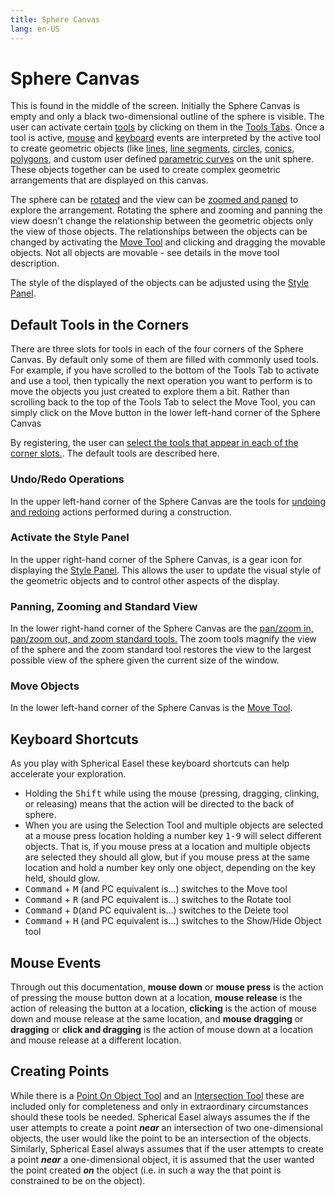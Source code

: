 ```yaml
---
title: Sphere Canvas
lang: en-US
---
```


# Sphere Canvas

This is found in the middle of the screen. Initially the Sphere Canvas is empty and only a black two-dimensional outline of the sphere is visible. The user can activate certain [tools](/tools/) by clicking on them in the [Tools Tabs](). Once a tool is active, [mouse](/userguide/#mouse-events) and [keyboard](/userguide/#keyboard-shortcuts) events are interpreted by the active tool to create geometric objects (like [lines](/tools/basic.html#line), [line segments](/tools/basic.html#line-segment), [circles](/tools/basic.html#circle), [conics](/tools/conic.html), [polygons](/tools/basic.html#polygon), and custom user defined [parametric curves](/tools/advanced.html#parametric-curve-user-defined) on the unit sphere. These objects together can be used to create complex geometric arrangements that are displayed on this canvas.

The sphere can be [rotated](/tools/display.html#rotation) and the view can be [zoomed and paned](/tools/display.html#zoom-pan-and-standard-view) to explore the arrangement. Rotating the sphere and zooming and panning the view doesn't change the relationship between the geometric objects only the view of those objects. The relationships between the objects can be changed by activating the [Move Tool](/tools/display.html#move) and clicking and dragging the movable objects. Not all objects are movable - see details in the move tool description.

The style of the displayed of the objects can be adjusted using the [Style Panel](/userguide/stylepanel.html).

## Default Tools in the Corners

There are three slots for tools in each of the four corners of the Sphere Canvas. By default only some of them are filled with commonly used tools. For example, if you have scrolled to the bottom of the Tools Tab to activate and use a tool, then typically the next operation you want to perform is to move the objects you just created to explore them a bit. Rather than scrolling back to the top of the Tools Tab to select the Move Tool, you can simply click on the Move button in the lower left-hand corner of the Sphere Canvas

By registering, the user can [select the tools that appear in each of the corner slots.](/userguide/titlebar.html#benefits-of-registering). The default tools are described here.

### Undo/Redo Operations

In the upper left-hand corner of the Sphere Canvas are the tools for [undoing and redoing](/tools/edit.html#undo-redo) actions performed during a construction.

### Activate the Style Panel

In the upper right-hand corner of the Sphere Canvas, is a gear icon for displaying the [Style Panel](/userguide/stylepanel.html). This allows the user to update the visual style of the geometric objects and to control other aspects of the display.

### Panning, Zooming and Standard View

In the lower right-hand corner of the Sphere Canvas are the [pan/zoom in, pan/zoom out, and zoom standard tools.](/tools/display.html#zoom-pan-and-standard-view) The zoom tools magnify the view of the sphere and the zoom standard tool restores the view to the largest possible view of the sphere given the current size of the window.

### Move Objects

In the lower left-hand corner of the Sphere Canvas is the [Move Tool](/tools/display.html#move).

## Keyboard Shortcuts

As you play with Spherical Easel these keyboard shortcuts can help accelerate your exploration.

- Holding the <kbd>Shift</kbd> while using the mouse (pressing, dragging, clinking, or releasing) means that the action will be directed to the back of sphere.
- When you are using the Selection Tool and multiple objects are selected at a mouse press location holding a number key <kbd>1-9</kbd> will select different objects. That is, if you mouse press at a location and multiple objects are selected they should all glow, but if you mouse press at the same location and hold a number key only one object, depending on the key held, should glow.
- <kbd>Command</kbd> + <kbd>M</kbd> (and PC equivalent is...) switches to the Move tool
- <kbd>Command</kbd> + <kbd>R</kbd> (and PC equivalent is...) switches to the Rotate tool
- <kbd>Command</kbd> + <kbd>D</kbd>(and PC equivalent is...) switches to the Delete tool
- <kbd>Command</kbd> + <kbd>H</kbd> (and PC equivalent is...) switches to the Show/Hide Object tool

## Mouse Events

Through out this documentation, **mouse down** or **mouse press** is the action of pressing the mouse button down at a location, **mouse release** is the action of releasing the button at a location, **clicking** is the action of mouse down and mouse release at the same location, and **mouse dragging** or **dragging** or **click and dragging** is the action of mouse down at a location and mouse release at a different location.

## Creating Points

While there is a [Point On Object Tool](/tools/construction.html#point-on-object) and an [Intersection Tool](/tools/construction.html#intersection) these are included only for completeness and only in extraordinary circumstances should these tools be needed. Spherical Easel always assumes the if the user attempts to create a point _**near**_ an intersection of two one-dimensional objects, the user would like the point to be an intersection of the objects. Similarly, Spherical Easel always assumes that if the user attempts to create a point _**near**_ a one-dimensional object, it is assumed that the user wanted the point created _**on**_ the object (i.e. in such a way the that point is constrained to be on the object).
